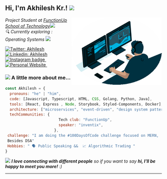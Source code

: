 <h2> Hi, I'm Akhilesh Kr.!  <img src="https://media.giphy.com/media/WUm2STzv0N5fl3ezyr/giphy.gif" width="50"></h2>
<img align='right' src="output-onlinegiftools.gif" width="290">
<p><em>Project Student at <a href="https://www.functionupuniversity.com/">FunctionUp School of Technology</a><img src="https://media.giphy.com/media/fYSnHlufseco8Fh93Z/giphy.gif" width="30"></br> 🔍 Currently exploring : Operating Systems <img src="https://media.giphy.com/media/WUlplcMpOCEmTGBtBW/giphy.gif" width="30"> 
</em></p>

[![Twitter: Akhilesh](https://img.shields.io/twitter/follow/AKY241005?style=social)](https://twitter.com/aky241005) &nbsp;&nbsp;
[![Linkedin: Akhilesh](https://img.shields.io/badge/-AkhileshKr.-blue?style=flat-square&logo=Linkedin&logoColor=white&link=https://www.linkedin.com/in/thaianebraga/)](https://www.linkedin.com/in/akhilesh-kr-yadav) &nbsp;&nbsp;
<a href="https://www.instagram.com/i_amm_akhilesh">
    <img src="https://img.shields.io/badge/-follow-black?style=social&logo=Instagram" alt="Instagram badge">
</a> &nbsp;&nbsp;
<a href="https://http://akhileshkr.unaux.com/">
    <img src="https://img.shields.io/badge/-Personal Website-black?style=social&logo=WordPress" alt="Personal Website">
</a> &nbsp;&nbsp;
### <img src="https://media.giphy.com/media/VgCDAzcKvsR6OM0uWg/giphy.gif" width="50"> A little more about me...  

```javascript
const Akhilesh = {
  pronouns: "he" | "him",
  code: [Javascript, Typescript, HTML, CSS, Golang, Python, Java],
  tools: [React, Express , Node, Storybook, Styled-Components, Docker],
  architecture: ["microservices", "event-driven", "design system pattern"],
  techCommunities: {
                        Tech club: "FunctionUp",
                        speaker: "inventix",
                      },
 challenge: "I am doing the #100DaysOfCode challenge focused on MERN, 
 Besides DSA"
 Hobbies: " 🗣️ Public Speaking &&  📈 Algorithmic Trading "
}
```

<img src="https://media.giphy.com/media/LnQjpWaON8nhr21vNW/giphy.gif" width="60"> <em><b>I love connecting with different people</b> so if you want to say <b>hi, I'll be happy to meet you more!</b> :)</em>

---
